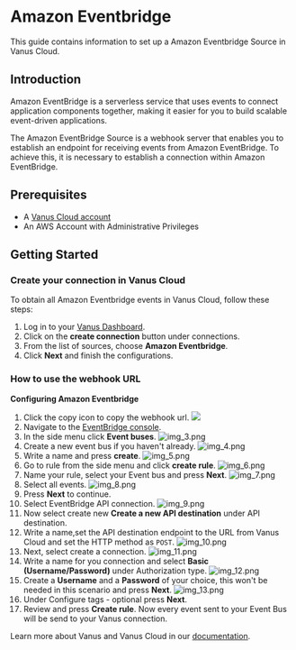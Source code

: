 # Amazon Eventbridge

This guide contains information to set up a Amazon Eventbridge Source in Vanus Cloud.

## Introduction

Amazon EventBridge is a serverless service that uses events to connect application components together, making it easier for you to build scalable event-driven applications.

The Amazon EventBridge Source is a webhook server that enables you to establish an endpoint for receiving events from Amazon EventBridge. To achieve this, it is necessary to establish a connection within Amazon EventBridge.

## Prerequisites

- A [Vanus Cloud account](https://cloud.vanus.ai)
- An AWS Account with Administrative Privileges

## Getting Started

### Create your connection in Vanus Cloud

To obtain all Amazon Eventbridge events in Vanus Cloud, follow these steps:

1. Log in to your [Vanus Dashboard](https://cloud.vanus.ai/dashboard).
2. Click on the **create connection** button under connections.
3. From the list of sources, choose **Amazon Eventbridge**.
4. Click **Next** and finish the configurations.

### How to use the webhook URL
**Configuring Amazon Eventbridge**

1. Click the copy icon to copy the webhook url.
![](images/getlink.png)
2. Navigate to the [EventBridge console](https://console.aws.amazon.com/events/home).
3. In the side menu click **Event buses**.
![img_3.png](images/img_3.png)
4. Create a new event bus if you haven't already. 
![img_4.png](images/img_4.png)
5. Write a name and press **create**.
![img_5.png](images/img_5.png)
6. Go to rule from the side menu and click **create rule**.
![img_6.png](images/img_6.png)
7. Name your rule, select your Event bus and press **Next**.
![img_7.png](images/img_7.png)
8. Select all events.
![img_8.png](images/img_8.png)
9. Press **Next** to continue.
10. Select EventBridge API connection.
![img_9.png](images/img_9.png)
11. Now select create new **Create a new API destination** under API destination.
12. Write a name,set the API destination endpoint to the URL from Vanus Cloud and set the HTTP method as `POST`.
![img_10.png](images/img_10.png)
13. Next, select create a connection.
![img_11.png](images/img_11.png)
14. Write a name for you connection and select **Basic (Username/Password)** under Authorization type.
![img_12.png](images/img_12.png)
15. Create a **Username** and a **Password** of your choice, this won't be needed in this scenario and press **Next**.
![img_13.png](images/img_13.png)
16. Under Configure tags - optional press **Next**.
17. Review and press **Create rule**.
Now every event sent to your Event Bus will be send to your Vanus connection.

Learn more about Vanus and Vanus Cloud in our [documentation](https://docs.vanus.ai).
